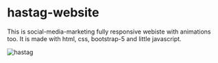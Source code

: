 # hastag-website
This is social-media-marketing fully responsive webiste with animations too. It is made with html, css, bootstrap-5 and little javascript.


![hastag](https://user-images.githubusercontent.com/106136671/177695777-75e8d9ed-c646-4127-8801-ef0fcf55a2a4.png)
